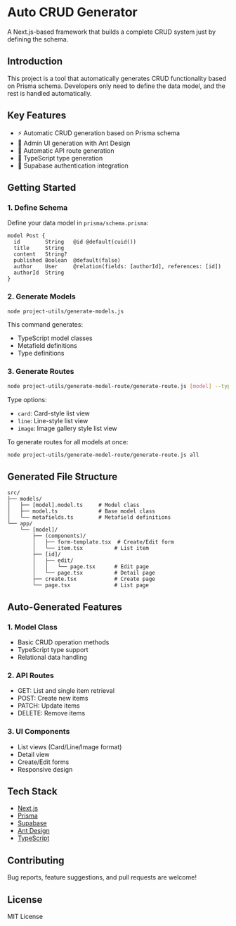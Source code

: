 # Auto CRUD Generator

A Next.js-based framework that builds a complete CRUD system just by defining the schema.

## Introduction

This project is a tool that automatically generates CRUD functionality based on Prisma schema. Developers only need to define the data model, and the rest is handled automatically.

## Key Features

- ⚡️ Automatic CRUD generation based on Prisma schema
- 🎨 Admin UI generation with Ant Design
- 🔄 Automatic API route generation
- 📝 TypeScript type generation
- 🔐 Supabase authentication integration

## Getting Started

### 1. Define Schema

Define your data model in `prisma/schema.prisma`:

```prisma
model Post {
  id        String   @id @default(cuid())
  title     String
  content   String?
  published Boolean  @default(false)
  author    User     @relation(fields: [authorId], references: [id])
  authorId  String
}
```

### 2. Generate Models

```bash
node project-utils/generate-models.js
```

This command generates:

- TypeScript model classes
- Metafield definitions
- Type definitions

### 3. Generate Routes

```bash
node project-utils/generate-model-route/generate-route.js [model] --type [type]
```

Type options:

- `card`: Card-style list view
- `line`: Line-style list view
- `image`: Image gallery style list view

To generate routes for all models at once:

```bash
node project-utils/generate-model-route/generate-route.js all
```

## Generated File Structure

```
src/
├── models/
│   ├── [model].model.ts     # Model class
│   ├── model.ts             # Base model class
│   └── metafields.ts        # Metafield definitions
└── app/
    └── [model]/
        ├── (components)/
        │   ├── form-template.tsx  # Create/Edit form
        │   └── item.tsx          # List item
        ├── [id]/
        │   ├── edit/
        │   │   └── page.tsx      # Edit page
        │   └── page.tsx          # Detail page
        ├── create.tsx            # Create page
        └── page.tsx              # List page
```

## Auto-Generated Features

### 1. Model Class

- Basic CRUD operation methods
- TypeScript type support
- Relational data handling

### 2. API Routes

- GET: List and single item retrieval
- POST: Create new items
- PATCH: Update items
- DELETE: Remove items

### 3. UI Components

- List views (Card/Line/Image format)
- Detail view
- Create/Edit forms
- Responsive design

## Tech Stack

- [Next.js](https://nextjs.org/)
- [Prisma](https://www.prisma.io/)
- [Supabase](https://supabase.com/)
- [Ant Design](https://ant.design/)
- [TypeScript](https://www.typescriptlang.org/)

## Contributing

Bug reports, feature suggestions, and pull requests are welcome!

## License

MIT License
